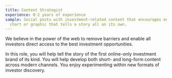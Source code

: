 ```yaml
---
title: Content Strategist
experience: 0-2 years of experience
sample: Social posts with investment-related content that encourages engagement. A
  chart or graphic that tells a story all on its own.
---
```

We believe in the power of the web to remove barriers and enable all investors direct access to the best investment opportunities.

In this role, you will help tell the story of the first online-only investment brand of its kind. You will help develop both short- and long-form content across modern channels. You enjoy experimenting within new formats of investor discovery.
